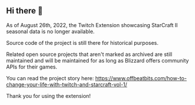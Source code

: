 ## Hi there 👋

As of August 26th, 2022, the Twitch Extension showcasing StarCraft II seasonal data is no longer available.

Source code of the project is still there for historical purposes.

Related open source projects that aren't marked as archived are still maintained and will be maintained for as long as Blizzard offers community APIs for their games.

You can read the project story here: https://www.offbeatbits.com/how-to-change-your-life-with-twitch-and-starcraft-vol-1/

Thank you for using the extension!
